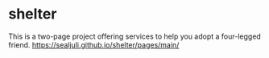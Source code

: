 # shelter
This is a two-page project offering services to help you adopt a four-legged friend.
https://sealjuli.github.io/shelter/pages/main/
